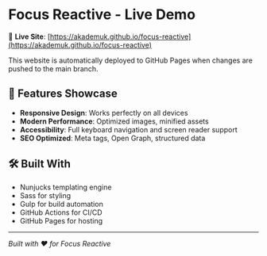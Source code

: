 # Focus Reactive - Live Demo

🚀 **Live Site**: [https://akademuk.github.io/focus-reactive](https://akademuk.github.io/focus-reactive)

This website is automatically deployed to GitHub Pages when changes are pushed to the main branch.

## 📱 Features Showcase

- **Responsive Design**: Works perfectly on all devices
- **Modern Performance**: Optimized images, minified assets
- **Accessibility**: Full keyboard navigation and screen reader support
- **SEO Optimized**: Meta tags, Open Graph, structured data

## 🛠️ Built With

- Nunjucks templating engine
- Sass for styling
- Gulp for build automation
- GitHub Actions for CI/CD
- GitHub Pages for hosting

---

*Built with ❤️ for Focus Reactive*
